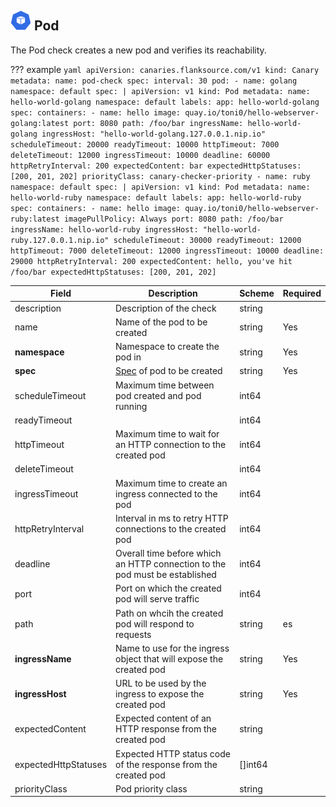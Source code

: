 ## <img src='https://raw.githubusercontent.com/flanksource/flanksource-ui/main/src/icons/pod.svg' style='height: 32px'/> Pod

The Pod check creates a new pod and verifies its reachability.

??? example
     ```yaml
     apiVersion: canaries.flanksource.com/v1
     kind: Canary
     metadata:
       name: pod-check
     spec:
       interval: 30
       pod:
         - name: golang
           namespace: default
           spec: |
             apiVersion: v1
             kind: Pod
             metadata:
               name: hello-world-golang
               namespace: default
               labels:
                 app: hello-world-golang
             spec:
               containers:
                 - name: hello
                   image: quay.io/toni0/hello-webserver-golang:latest
           port: 8080
           path: /foo/bar
           ingressName: hello-world-golang
           ingressHost: "hello-world-golang.127.0.0.1.nip.io"
           scheduleTimeout: 20000
           readyTimeout: 10000
           httpTimeout: 7000
           deleteTimeout: 12000
           ingressTimeout: 10000
           deadline: 60000
           httpRetryInterval: 200
           expectedContent: bar
           expectedHttpStatuses: [200, 201, 202]
           priorityClass: canary-checker-priority
         - name: ruby
           namespace: default
           spec: |
             apiVersion: v1
             kind: Pod
             metadata:
               name: hello-world-ruby
               namespace: default
               labels:
                 app: hello-world-ruby
             spec:
               containers:
                 - name: hello
                   image: quay.io/toni0/hello-webserver-ruby:latest
                   imagePullPolicy: Always
           port: 8080
           path: /foo/bar
           ingressName: hello-world-ruby
           ingressHost: "hello-world-ruby.127.0.0.1.nip.io"
           scheduleTimeout: 30000
           readyTimeout: 12000
           httpTimeout: 7000
           deleteTimeout: 12000
           ingressTimeout: 10000
           deadline: 29000
           httpRetryInterval: 200
           expectedContent: hello, you've hit /foo/bar
           expectedHttpStatuses: [200, 201, 202]
     ```

| Field | Description | Scheme | Required |
| ----- | ----------- | ------ | -------- |
| description | Description of the check | string |  |
| name | Name of the pod to be created | string | Yes |
| **namespace** | Namespace to create the pod in | string | Yes |
| **spec** | [Spec](https://kubernetes.io/docs/reference/generated/kubernetes-api/v1.20/#podspec-v1-core) of pod to be created | string | Yes |
| scheduleTimeout | Maximum time between pod created and pod running | int64 |  |
| readyTimeout |  | int64 |  |
| httpTimeout | Maximum time to wait for an HTTP connection to the created pod | int64 |  |
| deleteTimeout |  | int64 |  |
| ingressTimeout | Maximum time to create an ingress connected to the pod | int64 |  |
| httpRetryInterval | Interval in ms to retry HTTP connections to the created pod | int64 |  |
| deadline | Overall time before which an HTTP connection to the pod must be established | int64 |  |
| port | Port on which the created pod will serve traffic | int64 |  |
| path | Path on whcih the created pod will respond to requests | string | es |
| **ingressName** | Name to use for the ingress object that will expose the created pod | string | Yes |
| **ingressHost** | URL to be used by the ingress to expose the created pod | string | Yes |
| expectedContent | Expected content of an HTTP response from the created pod | string |  |
| expectedHttpStatuses | Expected HTTP status code of the response from the created pod  | []int64 |  |
| priorityClass | Pod priority class | string |  |

